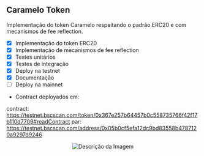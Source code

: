 ## Caramelo Token

Implementação do token Caramelo respeitando o padrão ERC20 e com mecanismos de fee reflection.


- [x] Implementação do token ERC20
- [x] Implementação de mecanismos de fee reflection
- [x] Testes unitários
- [x] Testes de integração
- [x] Deploy na testnet
- [x] Documentação
- [ ] Deploy na mainnet

- Contract deployados em: 

contract:  https://testnet.bscscan.com/token/0x367e257b64457b0c558735766f42f17b110d7709#readContract
par: https://testnet.bscscan.com/address/0x05b0cf5efa12dc9bd83558b4787120a9297d9246


<p align="center">
  <img src="URL_DA_IMAGEM" alt="Descrição da Imagem" />
</p>
